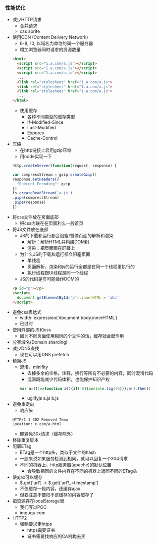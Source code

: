 ### 性能优化

* 减少HTTP请求
  - 合并请求
  - css sprite
* 使用CDN (Content Delivery Network)
  - 6-8, 10,  以域名为单位的同一个服务器
  - 增加浏览器同时请求的资源数量
  ```html
  <html>
    <script src="1.a.com/a.js"></script>
    <script src="1.a.com/a.js"></script>
    <script src="1.a.com/a.js"></script>
    ...
    <link rel="stylesheet" href="1.a.com/a.js">
    <link rel="stylesheet" href="1.a.com/a.js">
    <link rel="stylesheet" href="1.a.com/a.js">
    ...
  </html>
  ``` 
  * 使用缓存
    - 各种不同类型的缓存类型
    - If-Modified-Since
    - Last-Modified
    - Expores
    - Cache-Control
* 压缩
  - 在http链接上启用gzip压缩
  - 用node实现一下
  ```js
  http.createServer(function(request, response) {

  var compressStream = gzip.createGzip()
  response.setHeaders({
    "Content-Encoding": gzip
  })
  fs.createReadStream('a.js')
  .pipe(compressStream)
  .pipe(response)
  })
  ```
* 将css文件放在页面底部
  - 把css内联在在页面利么一般首页
* 将JS文件放在底部
  - JS的下载和运行都会阻塞/暂停页面的解析和渲染
    + 解析：解析HTML并构建DOM树
    + 渲染：把页面画在屏幕上
  - 为什么JS的下载和运行都会阻塞页面
    + 单线程
    + 页面解析，渲染和js的运行全都是在同一个线程里执行的
    + 执行线程跟UI线程是同一个线程
  - JS的代码是有可能操作DOM的
  ```html
  <p id="p"></p>
  <script>
    document.getElementById('p').innerHTML = 'abc'
  </script>
  ```
* 避免css表达式
  - width: expression('document.body.innerHTML')
  - 已过时
* 使用外部的JS和css
  - 因为不同页面使用相同的个文件的话，缓存就会起作用
* 分赛域名(Domain sharding)
* 减少DNS查找
  - 现在可以用DNS prefetch
* 精简JS
  - 混淆，minifity
    + 去掉多余的空格，注释，换行等所有不必要的内容，同时混淆代码
    + 混淆既能减少代码体积，也能保护知识产权
    ```js
    var a=(f)=>function a(){if(!0){console.log(!0)}};a().then()
    ```
    + uglifyjs a.js b.js
* 避免重定向
  - 响应头
  ```
  HTTP/1.1 302 Removed Temp
  Location: c.com/a.html
  ```
  - 即避免30x请求（缓存除外）
* 移除重复脚本
* 配置ETag
  - ETag是一个http头，类似于文件的hash
  - 一般来说如果服务检测到相同，就可以回复一个304请求
  - 不同的机器上，http服务器(apache)的默认位置
    + 会导致相同的文件内容在不同的机器上返回不同的ETag头
* 使ajax可以缓存
  - $.get('url') -> $.get('url?_=timestamp')
  - 不仅缓存一段内容，还缓存ajax
  - 但要注意不要把不该缓存的内容缓存了
* 把资源存在localStorage里
  - 我们写过POC
  - imququ.com
* HTTP2
  - 强制要求走https
    + https需要证书
    + 证书需要找响应的CA机构去买
